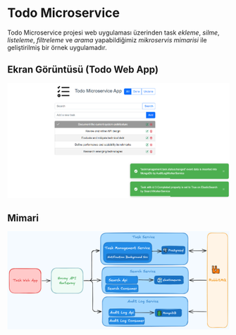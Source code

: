 # Todo Microservice

Todo Microservice projesi web uygulaması üzerinden task *ekleme*, *silme*, *listeleme*, *filtreleme* ve *arama* yapabildiğimiz *mikroservis mimarisi* ile geliştirilmiş bir örnek uygulamadır.

## Ekran Görüntüsü (Todo Web App)

![Todo Web App](./todo-web-app.png)

## Mimari

![Todo Microservice Architecture](./todo-microservice-architecture.png)